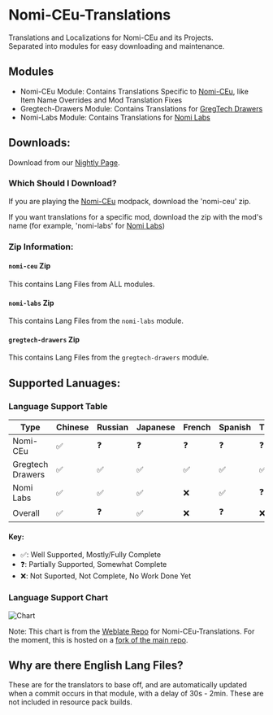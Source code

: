 # Nomi-CEu-Translations
Translations and Localizations for Nomi-CEu and its Projects.<br> Separated into modules for easy downloading and maintenance.

## Modules
- Nomi-CEu Module: Contains Translations Specific to [Nomi-CEu](https://github.com/Nomi-CEu/Nomi-CEu), like Item Name Overrides and Mod Translation Fixes
- Gregtech-Drawers Module: Contains Translations for [GregTech Drawers](https://github.com/Nomi-CEu/gregtech-drawers)
- Nomi-Labs Module: Contains Translations for [Nomi Labs](https://github.com/Nomi-CEu/Nomi-Labs)


## Downloads:
Download from our [Nightly Page](https://nightly.link/Nomi-CEu/Nomi-CEu-Translations/workflows/pushbuildpack/main?preview). 

### Which Should I Download?
If you are playing the [Nomi-CEu](https://github.com/Nomi-CEu/Nomi-CEu) modpack, download the 'nomi-ceu' zip.

If you want translations for a specific mod, download the zip with the mod's name (for example, 'nomi-labs' for [Nomi Labs](https://github.com/Nomi-CEu/Nomi-Labs))

### Zip Information:
#### `nomi-ceu` Zip
This contains Lang Files from ALL modules.

#### `nomi-labs` Zip
This contains Lang Files from the `nomi-labs` module.

#### `gregtech-drawers` Zip
This contains Lang Files from the `gregtech-drawers` module.

## Supported Lanuages:

### Language Support Table
|Type            |Chinese|Russian|Japanese|French|Spanish|Turkish|
|----------------|-------|-------|--------|------|-------|-------|
|Nomi-CEu        |✅     |❓     |❓      |❓    |❓     |❓     |
|Gregtech Drawers|✅     |✅     |✅      |✅    |✅     |✅     |
|Nomi Labs       |✅     |✅     |✅      |❌    |✅     |❓     |
|Overall         |✅     |❓     |✅      |❌    |❓     |❌     |

#### Key:
- ✅: Well Supported, Mostly/Fully Complete
- ❓: Partially Supported, Somewhat Complete
- ❌: Not Suported, Not Complete, No Work Done Yet

### Language Support Chart
![Chart](http://weblate.pantsu.moe/widget/nomi-ceu-translations/multi-blue.svg)

Note: This chart is from the [Weblate Repo](https://weblate.pantsu.moe/projects/nomi-ceu-translations/) for Nomi-CEu-Translations. For the moment, this is hosted on a [fork of the main repo](https://github.com/marisathewitch/Nomi-CEu-Translations).

## Why are there English Lang Files?
These are for the translators to base off, and are automatically updated when a commit occurs in that module, with a delay of 30s - 2min.
These are not included in resource pack builds.
